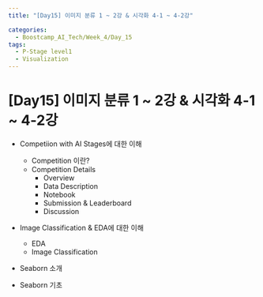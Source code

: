 ```yaml
---
title: "[Day15] 이미지 분류 1 ~ 2강 & 시각화 4-1 ~ 4-2강"

categories:
  - Boostcamp_AI_Tech/Week_4/Day_15
tags:
  - P-Stage level1
  - Visualization
---
```


# [Day15] 이미지 분류 1 ~ 2강 & 시각화 4-1 ~ 4-2강

* Competiion with AI Stages에 대한 이해
  * Competition 이란?
  * Competition Details
    * Overview
    * Data Description
    * Notebook
    * Submission & Leaderboard
    * Discussion

* Image Classification & EDA에 대한 이해
  * EDA
  * Image Classification
    
* Seaborn 소개

* Seaborn 기초







  




